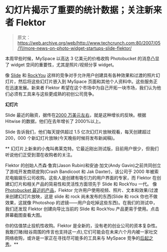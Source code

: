 # 幻灯片揭示了重要的统计数据；关注新来者 Flektor

> 原文：<https://web.archive.org/web/http://www.techcrunch.com:80/2007/05/11/more-news-on-photo-widget-startups-slide-flektor/>

本周早些时候，MySpace 以高达 3 亿美元的价格收购 Photobucket 的消息凸显了 widget 空间的重要性，尤其是照片/视频分享 widget。

像 [Slide](https://web.archive.org/web/20220818220810/http://www.slide.com/) 和 [RockYou](https://web.archive.org/web/20220818220810/http://www.slide.com/) 这样的竞争对手允许用户创建具有各种效果和过渡的照片幻灯片，然后将这些幻灯片嵌入到 MySpace 页面和其他个人资料中。这些服务正在迅速发展。新来者 Flektor 希望在这个市场中为自己开拓一块市场，我们认为他们必须有工具来与这些更成熟的初创公司竞争。

**幻灯片**

Slide 最近的融资，据传在[2000 万美元左右](https://web.archive.org/web/20220818220810/http://www.beta.techcrunch.com/2007/01/06/rumor-slides-venture-round-was-20-million/)，就是这种增长的反映。根据 Hitwise 的数据，他们在去年增长了 2000%以上。

Slide 告诉我们，他们每天提供超过 1.5 亿次幻灯片放映观看，每天创建超过 200，000 个新幻灯片放映(今天晚些时候将发布新闻稿)。

 **[](https://web.archive.org/web/20220818220810/http://www.flektor.com/) 幻灯片上新来的小鬼叫弗莱克特。它最近刚出测试版，目前用户很少，但我们听说他们正受到潜在收购者的关注。

Flektor 的创始人杰森·鲁宾(Jason Rubin)和安迪·加文(Andy Gavin)之前共同创立了游戏开发商顽皮狗(Crash Bandicoot 和 Jak Daxter)，该公司于 2000 年被索尼电脑娱乐公司收购。这些人是创建有吸引力的用户界面的专家，而 Flektor 在创建幻灯片和相关产品的简易性和灵活性方面领先于 Slide 和 RockYou 一代。
 [](https://web.archive.org/web/20220818220810/https://beta.techcrunch.com/wp-content/uploads/2007/05/flektorb.png) 像 [Photobucket 最近的产品](https://web.archive.org/web/20220818220810/http://www.beta.techcrunch.com/2007/02/16/newest-flash-tools-on-display-at-photobucket/)，Flektor 允许用户使用视频、照片、文本和效果/过渡来创建幻灯片放映，这是 slide 和 rock 尚未发布的东西(Slide 和 rock 你也不做效果，这就像 Photoshop 的滤镜——用户会吃掉这些东西)。在我们的测试中，我们还发现 Flektor 创建向导比当前的 Slide 和 RockYou 产品更易于使用。点击屏幕截图查看大图。

你的估值禁止投机性收购。Flektor 是全新的，没有老的创业公司的资本复杂性。我敢打赌(硅谷周围的传言也支持这一点),它们可能会在未来六个月内被一家社交网络收购，或许是一家正在寻找尽可能多的工具来与 MySpace 竞争的[后起之秀](https://web.archive.org/web/20220818220810/http://www.beta.techcrunch.com/2007/05/09/tagged-turns-profitable-may-be-fastest-growing-social-network/)。**